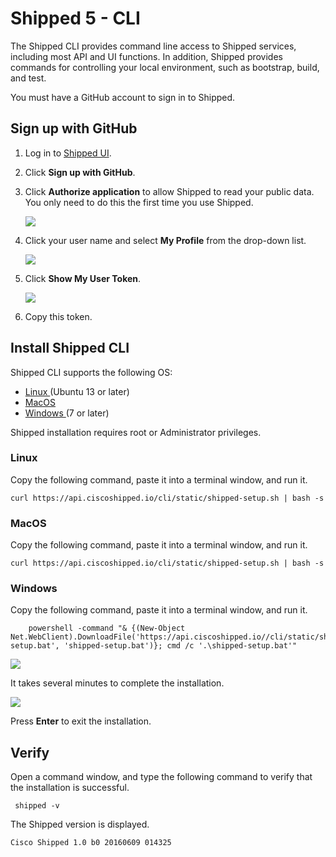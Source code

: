 # Shipped 5 - CLI

The Shipped CLI provides command line access to Shipped services, including most API and UI functions. In addition, Shipped provides commands for controlling your local environment, such as bootstrap, build, and test.

You must have a GitHub account to sign in to Shipped. 

## Sign up with GitHub

1. Log in to <a href="https://ciscoshipped.io">Shipped UI</a>.

1. Click **Sign up with GitHub**.

1. Click **Authorize application** to allow Shipped to read your public data. You only need to do this the first time you use Shipped.

    ![](posts/files/shipped-cli-labs/assets/authorize.png)
 
1. Click your user name and select **My Profile** from the drop-down list. 
 
    ![](posts/files/shipped-cli-labs/assets/profile.png)

1. Click **Show My User Token**. 

    ![](posts/files/shipped-cli-labs/assets/token.png)
1. Copy this token. 

## Install Shipped CLI

Shipped CLI supports the following OS:

- <a href="Linux">Linux </a>(Ubuntu 13 or later)
- <a href="MacOs">MacOS </a>
- <a href="Windows">Windows </a> (7 or later)

Shipped installation requires root or Administrator privileges.

<a name="Linux"></a>
### Linux
Copy the following command, paste it into a terminal window, and run it. 

    curl https://api.ciscoshipped.io/cli/static/shipped-setup.sh | bash -s

<a name="MacOS"></a>
### MacOS
Copy the following command, paste it into a terminal window, and run it. 

    curl https://api.ciscoshipped.io/cli/static/shipped-setup.sh | bash -s

<a name="Windows"></a>
### Windows
Copy the following command, paste it into a terminal window, and run it. 

		powershell -command "& {(New-Object Net.WebClient).DownloadFile('https://api.ciscoshipped.io//cli/static/shipped-setup.bat', 'shipped-setup.bat')}; cmd /c '.\shipped-setup.bat'"


![](posts/files/shipped-cli-labs/assets/cliinstall-start.png)

It takes several minutes to complete the installation. 

![](posts/files/shipped-cli-labs/assets/cliinstall-end.png)

Press **Enter** to exit the installation.

## Verify
Open a command window, and type the following command to verify that the installation is successful.

     shipped -v

The Shipped version is displayed.
 
    Cisco Shipped 1.0 b0 20160609 014325 


 
